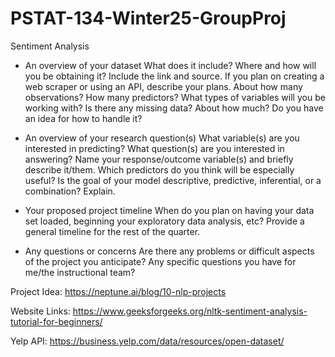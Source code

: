 # PSTAT-134-Winter25-GroupProj
 Sentiment Analysis

- An overview of your dataset
What does it include?
Where and how will you be obtaining it? Include the link and source. If you plan on creating a web scraper or using an API, describe your plans.
About how many observations? How many predictors?
What types of variables will you be working with?
Is there any missing data? About how much? Do you have an idea for how to handle it?

- An overview of your research question(s)
What variable(s) are you interested in predicting? What question(s) are you interested in answering?
Name your response/outcome variable(s) and briefly describe it/them.
Which predictors do you think will be especially useful?
Is the goal of your model descriptive, predictive, inferential, or a combination? Explain.

- Your proposed project timeline
When do you plan on having your data set loaded, beginning your exploratory data analysis, etc?
Provide a general timeline for the rest of the quarter.

- Any questions or concerns
Are there any problems or difficult aspects of the project you anticipate?
Any specific questions you have for me/the instructional team?

Project Idea:
https://neptune.ai/blog/10-nlp-projects

Website Links:
https://www.geeksforgeeks.org/nltk-sentiment-analysis-tutorial-for-beginners/

Yelp API:
https://business.yelp.com/data/resources/open-dataset/

